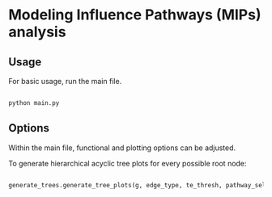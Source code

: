 # Modeling Influence Pathways (MIPs) analysis

## Usage

For basic usage, run the main file.  

```bash

python main.py

```

## Options

Within the main file, functional and plotting options can be adjusted.

To generate hierarchical acyclic tree plots for every possible root node:


```python

generate_trees.generate_tree_plots(g, edge_type, te_thresh, pathway_selection, root_nodes=None)

```

